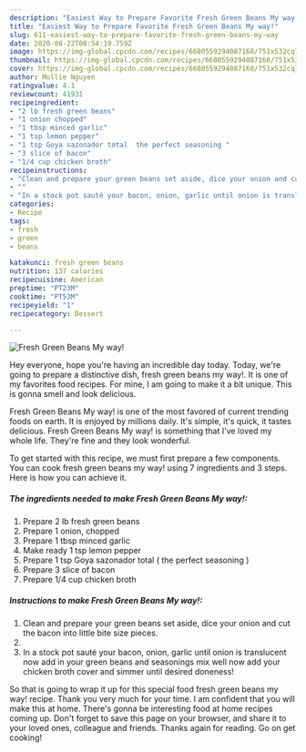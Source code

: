```yaml
---
description: "Easiest Way to Prepare Favorite Fresh Green Beans My way!"
title: "Easiest Way to Prepare Favorite Fresh Green Beans My way!"
slug: 611-easiest-way-to-prepare-favorite-fresh-green-beans-my-way
date: 2020-08-22T08:54:19.759Z
image: https://img-global.cpcdn.com/recipes/6680559294087168/751x532cq70/fresh-green-beans-my-way-recipe-main-photo.jpg
thumbnail: https://img-global.cpcdn.com/recipes/6680559294087168/751x532cq70/fresh-green-beans-my-way-recipe-main-photo.jpg
cover: https://img-global.cpcdn.com/recipes/6680559294087168/751x532cq70/fresh-green-beans-my-way-recipe-main-photo.jpg
author: Mollie Nguyen
ratingvalue: 4.1
reviewcount: 41931
recipeingredient:
- "2 lb fresh green beans"
- "1 onion chopped"
- "1 tbsp minced garlic"
- "1 tsp lemon pepper"
- "1 tsp Goya sazonador total  the perfect seasoning "
- "3 slice of bacon"
- "1/4 cup chicken broth"
recipeinstructions:
- "Clean and prepare your green beans set aside, dice your onion and cut the bacon into little bite size pieces."
- ""
- "In a stock pot sauté your bacon, onion, garlic until onion is translucent now add in your green beans and seasonings mix well now add your chicken broth cover and simmer until desired doneness!"
categories:
- Recipe
tags:
- fresh
- green
- beans

katakunci: fresh green beans 
nutrition: 137 calories
recipecuisine: American
preptime: "PT23M"
cooktime: "PT53M"
recipeyield: "1"
recipecategory: Dessert

---
```



![Fresh Green Beans My way!](https://img-global.cpcdn.com/recipes/6680559294087168/751x532cq70/fresh-green-beans-my-way-recipe-main-photo.jpg)

Hey everyone, hope you're having an incredible day today. Today, we're going to prepare a distinctive dish, fresh green beans my way!. It is one of my favorites food recipes. For mine, I am going to make it a bit unique. This is gonna smell and look delicious.



Fresh Green Beans My way! is one of the most favored of current trending foods on earth. It is enjoyed by millions daily. It's simple, it's quick, it tastes delicious. Fresh Green Beans My way! is something that I've loved my whole life. They're fine and they look wonderful.


To get started with this recipe, we must first prepare a few components. You can cook fresh green beans my way! using 7 ingredients and 3 steps. Here is how you can achieve it.

<!--inarticleads1-->

##### The ingredients needed to make Fresh Green Beans My way!:

1. Prepare 2 lb fresh green beans
1. Prepare 1 onion, chopped
1. Prepare 1 tbsp minced garlic
1. Make ready 1 tsp lemon pepper
1. Prepare 1 tsp Goya sazonador total ( the perfect seasoning )
1. Prepare 3 slice of bacon
1. Prepare 1/4 cup chicken broth




<!--inarticleads2-->

##### Instructions to make Fresh Green Beans My way!:

1. Clean and prepare your green beans set aside, dice your onion and cut the bacon into little bite size pieces.
1. 
1. In a stock pot sauté your bacon, onion, garlic until onion is translucent now add in your green beans and seasonings mix well now add your chicken broth cover and simmer until desired doneness!




So that is going to wrap it up for this special food fresh green beans my way! recipe. Thank you very much for your time. I am confident that you will make this at home. There's gonna be interesting food at home recipes coming up. Don't forget to save this page on your browser, and share it to your loved ones, colleague and friends. Thanks again for reading. Go on get cooking!
